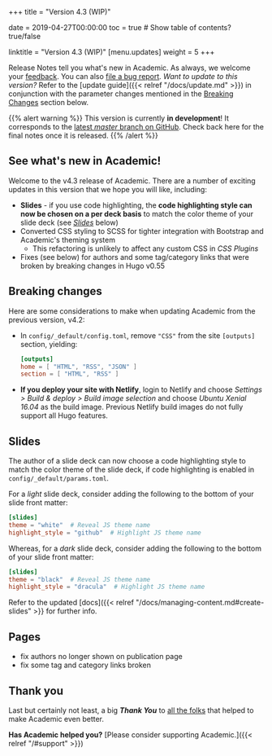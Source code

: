 +++
title = "Version 4.3 (WIP)"

date = 2019-04-27T00:00:00
toc = true  # Show table of contents? true/false

linktitle = "Version 4.3 (WIP)"
[menu.updates]
  weight = 5
+++

Release Notes tell you what's new in Academic. As always, we welcome your [feedback](https://github.com/gcushen/hugo-academic/issues). You can also [file a bug report](https://github.com/gcushen/hugo-academic/issues). *Want to update to this version?* Refer to the [update guide]({{< relref "/docs/update.md" >}}) in conjunction with the parameter changes mentioned in the [Breaking Changes](#breaking-changes) section below.

{{% alert warning %}}
This version is currently **in development**! It corresponds to the [latest *master* branch on GitHub](https://github.com/gcushen/hugo-academic). Check back here for the final notes once it is released.
{{% /alert %}}

## See what's new in Academic!

Welcome to the v4.3 release of Academic. There are a number of exciting updates in this version that we hope you will like, including:

- **Slides** - if you use code highlighting, the **code highlighting style can now be chosen on a per deck basis** to match the color theme of your slide deck (see [*Slides*](#slides) below)
- Converted CSS styling to SCSS for tighter integration with Bootstrap and Academic's theming system
  - This refactoring is unlikely to affect any custom CSS in *CSS Plugins*
- Fixes (see below) for authors and some tag/category links that were broken by breaking changes in Hugo v0.55

## Breaking changes

Here are some considerations to make when updating Academic from the previous version, v4.2:

- In `config/_default/config.toml`, remove `"CSS"` from the site `[outputs]` section, yielding:

    ```toml
    [outputs]
    home = [ "HTML", "RSS", "JSON" ]
    section = [ "HTML", "RSS" ]
    ```

- **If you deploy your site with Netlify**, login to Netlify and choose *Settings > Build & deploy > Build image selection* and choose *Ubuntu Xenial 16.04* as the build image. Previous Netlify build images do not fully support all Hugo features.

## Slides

The author of a slide deck can now choose a code highlighting style to match the color theme of the slide deck, if code highlighting is enabled in `config/_default/params.toml`.

For a *light* slide deck, consider adding the following to the bottom of your slide front matter:

```toml
[slides]
theme = "white"  # Reveal JS theme name
highlight_style = "github"  # Highlight JS theme name
```

Whereas, for a *dark* slide deck, consider adding the following to the bottom of your slide front matter:

```toml
[slides]
theme = "black"  # Reveal JS theme name
highlight_style = "dracula"  # Highlight JS theme name
```

Refer to the updated [docs]({{< relref "/docs/managing-content.md#create-slides" >}} for further info.

## Pages

- fix authors no longer shown on publication page
- fix some tag and category links broken

## Thank you

Last but certainly not least, a big **_Thank You_** to [all the folks](https://github.com/gcushen/hugo-academic/graphs/contributors) that helped to make Academic even better.

**Has Academic helped you?** [Please consider supporting Academic.]({{< relref "/#support" >}})
